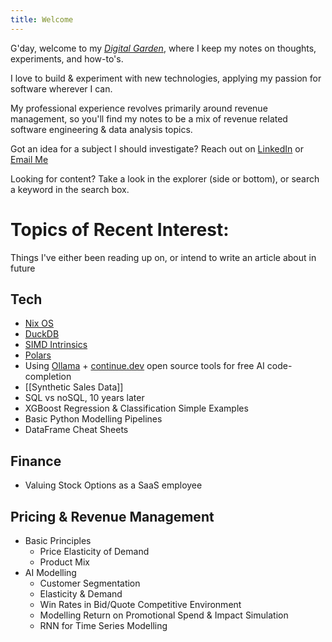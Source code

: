 ```yaml
---
title: Welcome
---
```


G'day, welcome to my *[Digital Garden](https://quartz.jzhao.xyz/philosophy)*, where I keep my notes on thoughts, experiments, and how-to's.

I love to build & experiment with new technologies, applying my passion for software wherever I can.

My professional experience revolves primarily around revenue management,  so you'll find my notes to be a mix of revenue related software engineering & data analysis topics. 

Got an idea for a subject I should investigate? Reach out on [LinkedIn](https://www.linkedin.com/in/sean-missingham/) or [Email Me](mailto:sean@missingham.net)

Looking for content? Take a look in the explorer (side or bottom), or search a keyword in the search box.

# Topics of Recent Interest:

Things I've either been reading up on, or intend to write an article about in future
## Tech

- [Nix OS](https://nixos.org/)
- [DuckDB](https://duckdb.org/why_duckdb)
- [SIMD Intrinsics](https://stackoverflow.blog/2020/07/08/improving-performance-with-simd-intrinsics-in-three-use-cases/)
- [Polars](https://docs.pola.rs/)
- Using [Ollama](https://ollama.com/library) + [continue.dev](https://www.continue.dev/) open source tools for free AI code-completion
- [[Synthetic Sales Data]]
- SQL vs noSQL, 10 years later
- XGBoost Regression & Classification Simple Examples
- Basic Python Modelling Pipelines
- DataFrame Cheat Sheets

## Finance

- Valuing Stock Options as a SaaS employee

## Pricing & Revenue Management

- Basic Principles
	- Price Elasticity of Demand
	- Product Mix
- AI Modelling
    - Customer Segmentation
	- Elasticity & Demand
	- Win Rates in Bid/Quote Competitive Environment
	- Modelling Return on Promotional Spend & Impact Simulation
	- RNN for Time Series Modelling